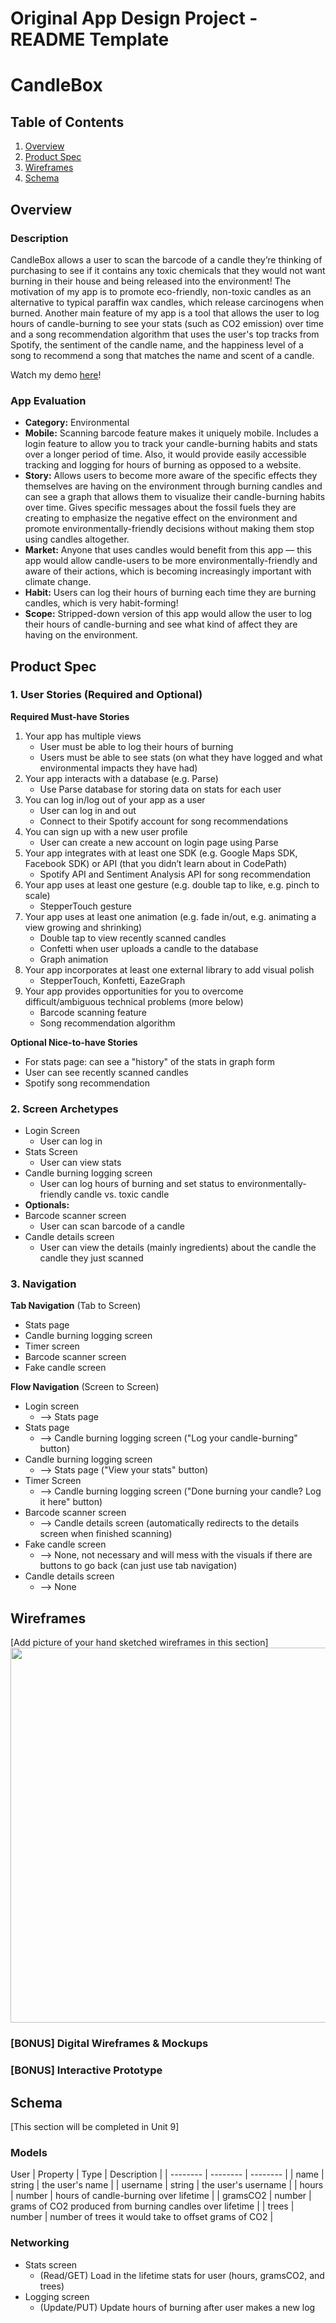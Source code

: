 Original App Design Project - README Template
===

# CandleBox

## Table of Contents
1. [Overview](#Overview)
1. [Product Spec](#Product-Spec)
1. [Wireframes](#Wireframes)
2. [Schema](#Schema)

## Overview
### Description
CandleBox allows a user to scan the barcode of a candle they’re thinking of purchasing to see if it contains any toxic chemicals that they would not want burning in their house and being released into the environment! The motivation of my app is to promote eco-friendly, non-toxic candles as an alternative to typical paraffin wax candles, which release carcinogens when burned. Another main feature of my app is a tool that allows the user to log hours of candle-burning to see your stats (such as CO2 emission) over time and a song recommendation algorithm that uses the user's top tracks from Spotify, the sentiment of the candle name, and the happiness level of a song to recommend a song that matches the name and scent of a candle.

Watch my demo [here](https://drive.google.com/file/d/1R1BepaWGqBmUoqB8T9bnmfukWQ96ux43/view?usp=sharing)!


### App Evaluation
- **Category:** Environmental
- **Mobile:** Scanning barcode feature makes it uniquely mobile. Includes a login feature to allow you to track your candle-burning habits and stats over a longer period of time. Also, it would provide easily accessible tracking and logging for hours of burning as opposed to a website.
- **Story:** Allows users to become more aware of the specific effects they themselves are having on the environment through burning candles and can see a graph that allows them to visualize their candle-burning habits over time. Gives specific messages about the fossil fuels they are creating to emphasize the negative effect on the environment and promote environmentally-friendly decisions without making them stop using candles altogether.
- **Market:** Anyone that uses candles would benefit from this app — this app would allow candle-users to be more environmentally-friendly and aware of their actions, which is becoming increasingly important with climate change.
- **Habit:** Users can log their hours of burning each time they are burning candles, which is very habit-forming!
- **Scope:** Stripped-down version of this app would allow the user to log their hours of candle-burning and see what kind of affect they are having on the environment.

## Product Spec

### 1. User Stories (Required and Optional)

**Required Must-have Stories**
1. Your app has multiple views
    * User must be able to log their hours of burning
    * Users must be able to see stats (on what they have logged and what environmental impacts they have had)
3. Your app interacts with a database (e.g. Parse)
    * Use Parse database for storing data on stats for each user
5. You can log in/log out of your app as a user
    * User can log in and out
    * Connect to their Spotify account for song recommendations
7. You can sign up with a new user profile
    * User can create a new account on login page using Parse
9. Your app integrates with at least one SDK (e.g. Google Maps SDK, Facebook SDK) or API (that you didn’t learn about in CodePath)
    * Spotify API and Sentiment Analysis API for song recommendation
11. Your app uses at least one gesture (e.g. double tap to like, e.g. pinch to scale)
    * StepperTouch gesture
13. Your app uses at least one animation (e.g. fade in/out, e.g. animating a view growing and shrinking)
    * Double tap to view recently scanned candles
    * Confetti when user uploads a candle to the database
    * Graph animation
15. Your app incorporates at least one external library to add visual polish
    * StepperTouch, Konfetti, EazeGraph
17. Your app provides opportunities for you to overcome difficult/ambiguous technical problems (more below)
    * Barcode scanning feature
    * Song recommendation algorithm
    
**Optional Nice-to-have Stories**
* For stats page: can see a "history" of the stats in graph form
* User can see recently scanned candles
* Spotify song recommendation

### 2. Screen Archetypes

* Login Screen
   * User can log in
* Stats Screen
   * User can view stats
* Candle burning logging screen
    * User can log hours of burning and set status to environmentally-friendly candle vs. toxic candle
* **Optionals:**
* Barcode scanner screen
    * User can scan barcode of a candle
* Candle details screen
    * User can view the details (mainly ingredients) about the candle the candle they just scanned

### 3. Navigation

**Tab Navigation** (Tab to Screen)

* Stats page
* Candle burning logging screen
* Timer screen
* Barcode scanner screen
* Fake candle screen

**Flow Navigation** (Screen to Screen)

* Login screen
   * --> Stats page
* Stats page
    * --> Candle burning logging screen ("Log your candle-burning" button)
* Candle burning logging screen
   * --> Stats page ("View your stats" button)
* Timer Screen
    * --> Candle burning logging screen ("Done burning your candle? Log it here" button)
* Barcode scanner screen
    * --> Candle details screen (automatically redirects to the details screen when finished scanning)
* Fake candle screen
    * --> None, not necessary and will mess with the visuals if there are buttons to go back (can just use tab navigation)
* Candle details screen
    * --> None

## Wireframes
[Add picture of your hand sketched wireframes in this section]
<img src="YOUR_WIREFRAME_IMAGE_URL" width=600>

### [BONUS] Digital Wireframes & Mockups

### [BONUS] Interactive Prototype

## Schema 
[This section will be completed in Unit 9]
### Models

User
| Property | Type | Description |
| -------- | -------- | -------- |
|   name   |   string   |   the user's name   |
|   username   |  string    |   the user's username   |
|   hours   |   number   |   hours of candle-burning over lifetime   |
|   gramsCO2   |   number   |   grams of CO2 produced from burning candles over lifetime   |
|   trees   |   number   |   number of trees it would take to offset grams of CO2   |

### Networking
- Stats screen
    - (Read/GET) Load in the lifetime stats for user (hours, gramsCO2, and trees)
- Logging screen
    - (Update/PUT) Update hours of burning after user makes a new log
